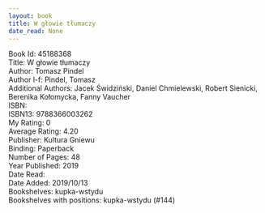 ```yaml
---
layout: book
title: W głowie tłumaczy
date_read: None
---
```


Book Id: 45188368<br />
Title: W głowie tłumaczy<br />
Author: Tomasz Pindel<br />
Author l-f: Pindel, Tomasz<br />
Additional Authors: Jacek Świdziński, Daniel Chmielewski, Robert Sienicki, Berenika Kołomycka, Fanny Vaucher<br />
ISBN: <br />
ISBN13: 9788366003262<br />
My Rating: 0<br />
Average Rating: 4.20<br />
Publisher: Kultura Gniewu<br />
Binding: Paperback<br />
Number of Pages: 48<br />
Year Published: 2019<br />
Date Read: <br />
Date Added: 2019/10/13<br />
Bookshelves: kupka-wstydu<br />
Bookshelves with positions: kupka-wstydu (#144)<br />

